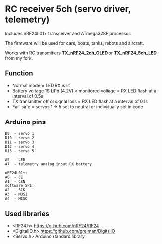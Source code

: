# RC receiver 5ch (servo driver, telemetry)
Includes nRF24L01+ transceiver and ATmega328P processor.

The firmware will be used for cars, boats, tanks, robots and aircraft.

Works with RC transmitters [**TX_nRF24_2ch_OLED**](https://github.com/stanekTM/TX_nRF24_2ch_OLED) or [**TX_nRF24_5ch_LED**](https://github.com/stanekTM/TX_nRF24_5ch_LED) from my fork.

## Function
* Normal mode = LED RX is lit
* Battery voltage 1S LiPo (4.2V) < monitored voltage = RX LED flash at a interval of 0.5s
* TX transmitter off or signal loss = RX LED flash at a interval of 0.1s
* Fail-safe = servos 1 -> 5 set to neutral or individually set in code

## Arduino pins
```
D9  - servo 1
D10 - servo 2
D11 - servo 3
D12 - servo 4
D13 - servo 5

A5  - LED
A7  - telemetry analog input RX battery

nRF24L01+:
A0  - CE
A1  - CSN
software SPI:
A2  - SCK
A3  - MOSI
A4  - MISO
```

## Used libraries
* <RF24.h>      https://github.com/nRF24/RF24
* <DigitalIO.h> https://github.com/greiman/DigitalIO
* <Servo.h>     Arduino standard library
